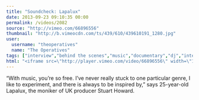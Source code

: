 ```yaml
---
title: "Soundcheck: Lapalux"
date: 2013-09-23 09:10:35 00:00
permalink: /videos/2082
source: "http://vimeo.com/66896556"
thumbnail: "http://b.vimeocdn.com/ts/439/610/439610191_1280.jpg"
user:
  username: "theoperatives"
  name: "The Operatives"
tags: ["interview","behind the scenes","music","documentary","dj","internet","melbourne","australia","the operatives","producer","backstage","brainfeeder","lapalux"]
html: "<iframe src=\"http://player.vimeo.com/video/66896556\" width=\"1280\" height=\"720\" frameborder=\"0\" webkitallowfullscreen mozallowfullscreen allowfullscreen></iframe>"
---
```


“With music, you’re so free. I’ve never really stuck to one particular genre, I like to experiment, and there is always to be inspired by,” says 25-year-old Lapalux, the moniker of UK producer Stuart Howard.